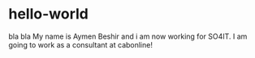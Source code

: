 # hello-world
bla bla
My name is Aymen Beshir and i am now working for SO4IT. I am going to work as a consultant at cabonline! 
